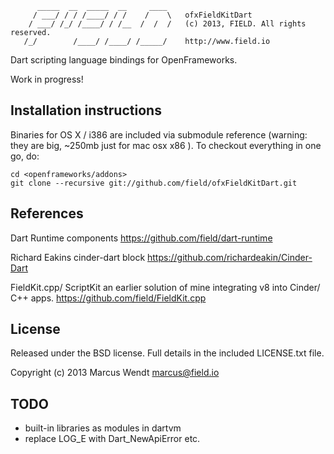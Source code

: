 ```
      _____  __  _____  __     ____
     / ___/ / / /____/ / /    /    \   ofxFieldKitDart
    / ___/ /_/ /____/ / /__  /  /  /   (c) 2013, FIELD. All rights reserved.
   /_/        /____/ /____/ /_____/    http://www.field.io

```

Dart scripting language bindings for OpenFrameworks.

Work in progress!


## Installation instructions

Binaries for OS X / i386 are included via submodule reference (warning: they are big, ~250mb just for mac osx x86 ). To checkout everything in one go, do:

```
cd <openframeworks/addons>
git clone --recursive git://github.com/field/ofxFieldKitDart.git 
```

## References

Dart Runtime components
https://github.com/field/dart-runtime

Richard Eakins cinder-dart block
https://github.com/richardeakin/Cinder-Dart

FieldKit.cpp/ ScriptKit an earlier solution of mine integrating v8 into Cinder/ C++ apps.
https://github.com/field/FieldKit.cpp


## License

Released under the BSD license. Full details in the included LICENSE.txt file.

Copyright (c) 2013 Marcus Wendt <marcus@field.io>



## TODO

* built-in libraries as modules in dartvm
* replace LOG_E with Dart_NewApiError etc.